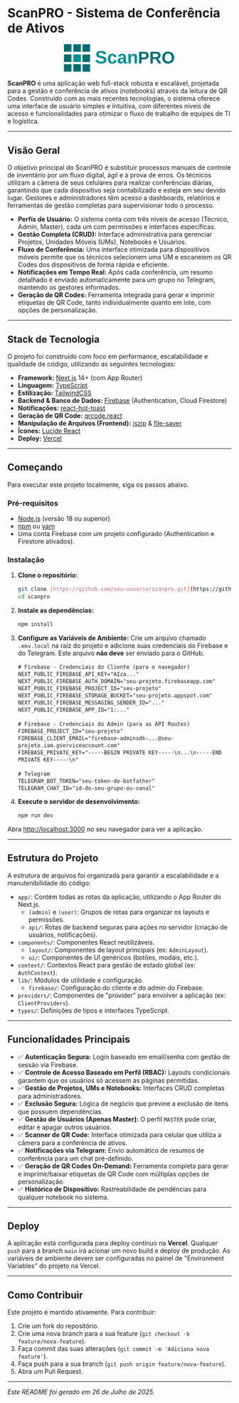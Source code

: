 # ScanPRO - Sistema de Conferência de Ativos

<p align="center">
  <img src="public/Logo.svg" alt="ScanPRO Logo" width="250"/>
</p>

**ScanPRO** é uma aplicação web full-stack robusta e escalável, projetada para a gestão e conferência de ativos (notebooks) através da leitura de QR Codes. Construído com as mais recentes tecnologias, o sistema oferece uma interface de usuário simples e intuitiva, com diferentes níveis de acesso e funcionalidades para otimizar o fluxo de trabalho de equipes de TI e logística.

---

##  Visão Geral

O objetivo principal do ScanPRO é substituir processos manuais de controle de inventário por um fluxo digital, ágil e à prova de erros. Os técnicos utilizam a câmera de seus celulares para realizar conferências diárias, garantindo que cada dispositivo seja contabilizado e esteja em seu devido lugar. Gestores e administradores têm acesso a dashboards, relatórios e ferramentas de gestão completas para supervisionar todo o processo.

-   **Perfis de Usuário:** O sistema conta com três níveis de acesso (Técnico, Admin, Master), cada um com permissões e interfaces específicas.
-   **Gestão Completa (CRUD):** Interface administrativa para gerenciar Projetos, Unidades Móveis (UMs), Notebooks e Usuários.
-   **Fluxo de Conferência:** Uma interface otimizada para dispositivos móveis permite que os técnicos selecionem uma UM e escaneiem os QR Codes dos dispositivos de forma rápida e eficiente.
-   **Notificações em Tempo Real:** Após cada conferência, um resumo detalhado é enviado automaticamente para um grupo no Telegram, mantendo os gestores informados.
-   **Geração de QR Codes:** Ferramenta integrada para gerar e imprimir etiquetas de QR Code, tanto individualmente quanto em lote, com opções de personalização.

---

##  Stack de Tecnologia

O projeto foi construído com foco em performance, escalabilidade e qualidade de código, utilizando as seguintes tecnologias:

-   **Framework:** [Next.js](https://nextjs.org/) 14+ (com App Router)
-   **Linguagem:** [TypeScript](https://www.typescriptlang.org/)
-   **Estilização:** [TailwindCSS](https://tailwindcss.com/)
-   **Backend & Banco de Dados:** [Firebase](https://firebase.google.com/) (Authentication, Cloud Firestore)
-   **Notificações:** [react-hot-toast](https://react-hot-toast.com/)
-   **Geração de QR Code:** [qrcode.react](https://github.com/zpao/qrcode.react)
-   **Manipulação de Arquivos (Frontend):** [jszip](https://stuk.github.io/jszip/) & [file-saver](https://github.com/eligrey/FileSaver.js/)
-   **Ícones:** [Lucide React](https://lucide.dev/)
-   **Deploy:** [Vercel](https://vercel.com/)

---

## Começando

Para executar este projeto localmente, siga os passos abaixo.

### Pré-requisitos

-   [Node.js](https://nodejs.org/) (versão 18 ou superior)
-   [npm](https://www.npmjs.com/) ou [yarn](https://yarnpkg.com/)
-   Uma conta Firebase com um projeto configurado (Authentication e Firestore ativados).

### Instalação

1.  **Clone o repositório:**
    ```bash
    git clone [https://github.com/seu-usuario/scanpro.git](https://github.com/seu-usuario/scanpro.git)
    cd scanpro
    ```

2.  **Instale as dependências:**
    ```bash
    npm install
    ```

3.  **Configure as Variáveis de Ambiente:**
    Crie um arquivo chamado `.env.local` na raiz do projeto e adicione suas credenciais do Firebase e do Telegram. Este arquivo **não deve** ser enviado para o GitHub.

    ```env
    # Firebase - Credenciais do Cliente (para o navegador)
    NEXT_PUBLIC_FIREBASE_API_KEY="AIza..."
    NEXT_PUBLIC_FIREBASE_AUTH_DOMAIN="seu-projeto.firebaseapp.com"
    NEXT_PUBLIC_FIREBASE_PROJECT_ID="seu-projeto"
    NEXT_PUBLIC_FIREBASE_STORAGE_BUCKET="seu-projeto.appspot.com"
    NEXT_PUBLIC_FIREBASE_MESSAGING_SENDER_ID="..."
    NEXT_PUBLIC_FIREBASE_APP_ID="1:..."

    # Firebase - Credenciais do Admin (para as API Routes)
    FIREBASE_PROJECT_ID="seu-projeto"
    FIREBASE_CLIENT_EMAIL="firebase-adminsdk-...@seu-projeto.iam.gserviceaccount.com"
    FIREBASE_PRIVATE_KEY="-----BEGIN PRIVATE KEY-----\n...\n-----END PRIVATE KEY-----\n"

    # Telegram
    TELEGRAM_BOT_TOKEN="seu-token-do-botfather"
    TELEGRAM_CHAT_ID="id-do-seu-grupo-ou-canal"
    ```

4.  **Execute o servidor de desenvolvimento:**
    ```bash
    npm run dev
    ```

Abra [http://localhost:3000](http://localhost:3000) no seu navegador para ver a aplicação.

---

## Estrutura do Projeto

A estrutura de arquivos foi organizada para garantir a escalabilidade e a manutenibilidade do código:

-   `app/`: Contém todas as rotas da aplicação, utilizando o App Router do Next.js.
    -   `(admin)` e `(user)`: Grupos de rotas para organizar os layouts e permissões.
    -   `api/`: Rotas de backend seguras para ações no servidor (criação de usuários, notificações).
-   `components/`: Componentes React reutilizáveis.
    -   `layout/`: Componentes de layout principais (ex: `AdminLayout`).
    -   `ui/`: Componentes de UI genéricos (botões, modais, etc.).
-   `context/`: Contextos React para gestão de estado global (ex: `AuthContext`).
-   `lib/`: Módulos de utilidade e configuração.
    -   `firebase/`: Configuração do cliente e do admin do Firebase.
-   `providers/`: Componentes de "provider" para envolver a aplicação (ex: `ClientProviders`).
-   `types/`: Definições de tipos e interfaces TypeScript.

---

## Funcionalidades Principais

-   ✅ **Autenticação Segura:** Login baseado em email/senha com gestão de sessão via Firebase.
-   ✅ **Controle de Acesso Baseado em Perfil (RBAC):** Layouts condicionais garantem que os usuários só acessem as páginas permitidas.
-   ✅ **Gestão de Projetos, UMs e Notebooks:** Interfaces CRUD completas para administradores.
-   ✅ **Exclusão Segura:** Lógica de negócio que previne a exclusão de itens que possuem dependências.
-   ✅ **Gestão de Usuários (Apenas Master):** O perfil `MASTER` pode criar, editar e apagar outros usuários.
-   ✅ **Scanner de QR Code:** Interface otimizada para celular que utiliza a câmera para a conferência de ativos.
-   ✅ **Notificações via Telegram:** Envio automático de resumos de conferência para um chat pré-definido.
-   ✅ **Geração de QR Codes On-Demand:** Ferramenta completa para gerar e imprimir/baixar etiquetas de QR Code com múltiplas opções de personalização.
-   ✅ **Histórico de Dispositivo:** Rastreabilidade de pendências para qualquer notebook no sistema.

---

## Deploy

A aplicação está configurada para deploy contínuo na **Vercel**. Qualquer `push` para a branch `main` irá acionar um novo build e deploy de produção. As variáveis de ambiente devem ser configuradas no painel de "Environment Variables" do projeto na Vercel.

---

## Como Contribuir

Este projeto é mantido ativamente. Para contribuir:

1.  Crie um fork do repositório.
2.  Crie uma nova branch para a sua feature (`git checkout -b feature/nova-feature`).
3.  Faça commit das suas alterações (`git commit -m 'Adiciona nova feature'`).
4.  Faça push para a sua branch (`git push origin feature/nova-feature`).
5.  Abra um Pull Request.

---
*Este README foi gerado em 26 de Julho de 2025.*

